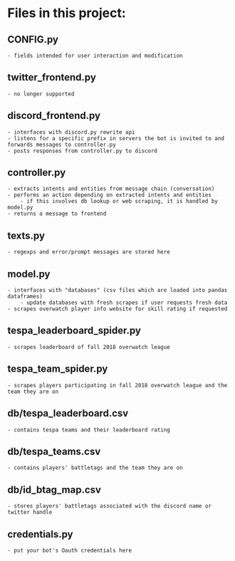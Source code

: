 # Files in this project:

## CONFIG.py
    - fields intended for user interaction and modification

## twitter_frontend.py
    - no longer supported

## discord_frontend.py 
    - interfaces with discord.py rewrite api
    - listens for a specific prefix in servers the bot is invited to and forwards messages to controller.py
    - posts responses from controller.py to discord 

## controller.py
    - extracts intents and entities from message chain (conversation)
    - performs an action depending on extracted intents and entities
        - if this involves db lookup or web scraping, it is handled by model.py
    - returns a message to frontend

## texts.py
    - regexps and error/prompt messages are stored here

## model.py
    - interfaces with "databases" (csv files which are loaded into pandas dataframes)
        - update databases with fresh scrapes if user requests fresh data
    - scrapes overwatch player info website for skill rating if requested

## tespa_leaderboard_spider.py
    - scrapes leaderboard of fall 2018 overwatch league

## tespa_team_spider.py
    - scrapes players participating in fall 2018 overwatch league and the team they are on 

## db/tespa_leaderboard.csv
    - contains tespa teams and their leaderboard rating

## db/tespa_teams.csv
    - contains players' battletags and the team they are on

## db/id_btag_map.csv
    - stores players' battletags associated with the discord name or twitter handle

## credentials.py
    - put your bot's Oauth credentials here